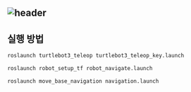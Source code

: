 <!--
참고 링크 
이모지 : https://emojipedia.org/ 
헤더 : https://github.com/kyechan99/capsule-render?tab=readme-ov-file#transparent 
마크다운 문법 : https://www.heropy.dev/p/B74sNE
기술스택 아이콘 : https://simpleicons.org/
깃허브 꾸미기 벨로그 글 : https://velog.io/@zerra18/%EB%A6%B3%EA%BE%B8readme-%EA%BE%B8%EB%AF%B8%EA%B8%B0-%EB%B1%83%EC%A7%80%EB%8F%84-%EB%8B%AC%EA%B3%A0-%EB%B0%B0%EA%B2%BD%EB%8F%84-%EA%BE%B8%EB%A9%B0%EB%B3%B4%EC%9E%90
-->
![header](https://capsule-render.vercel.app/api?type=Rounded&color=FFFFFF&height=200&section=header&text=roverosong👾&desc=2024%20Senior%20Design%20Project%20❄️&descAlignY=10&fontSize=90&fontColor=000080&animation=twinkling&fontAlign=50)
---
## 실행 방법
```sh
roslaunch turtlebot3_teleop turtlebot3_teleop_key.launch
```
```sh
roslaunch robot_setup_tf robot_navigate.launch
```
```sh
roslaunch move_base_navigation navigation.launch
```
